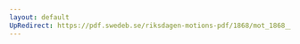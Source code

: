 ```yaml
---
layout: default
UpRedirect: https://pdf.swedeb.se/riksdagen-motions-pdf/1868/mot_1868__ak__00242/mot_1868__ak__00242_001.pdf
---
```

